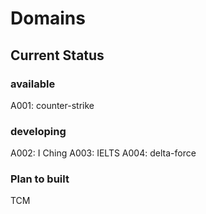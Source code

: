 # Domains

## Current Status

### available
A001: counter-strike

### developing
A002: I Ching
A003: IELTS
A004: delta-force

### Plan to built
TCM